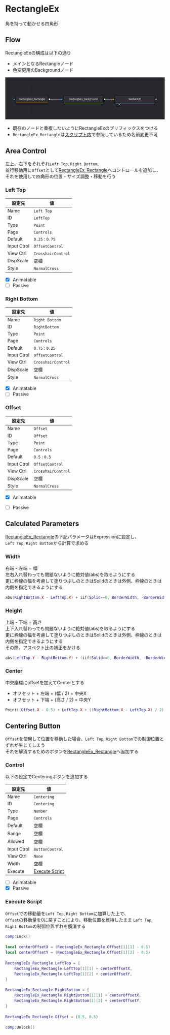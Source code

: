 # RectangleEx

角を持って動かせる四角形


## Flow

RectangleExの構成は以下の通り  

* メインとなるRectangleノード
* 色変更用のBackgroundノード

![Flow](flow.png)

* 既存のノードと重複しないようにRectangleExのプリフィックスをつける
* `RectangleEx_Rectangle`は[スクリプト内](#execute-script)で参照しているため名前変更不可


## Area Control

左上、右下をそれぞれ`Left Top`, `Right Bottom`,   
並行移動用に`Offset`として[RectangleEx_Rectangle](#flow)へコントロールを追加し、それを使用して四角形の位置・サイズ調整・移動を行う

### Left Top

| 設定先 | 値 |
| ---- | ---- |
| Name | `Left Top` |
| ID | `LeftTop` |
| Type | `Point` |
| Page | `Controls` |
| Default | `0.25` : `0.75` |
| Input Ctrol | `OffsetControl` |
| View Ctrl | `CrosshairControl` |
| DispScale | 空欄 |
| Style | `NormalCross` |

- [x] Animatable
- [ ] Passive

### Right Bottom

| 設定先 | 値 |
| ---- | ---- |
| Name | `Right Bottom` |
| ID | `RightBottom` |
| Type | `Point` |
| Page | `Controls` |
| Default | `0.75` : `0.25` |
| Input Ctrol | `OffsetControl` |
| View Ctrl | `CrosshairControl` |
| DispScale | 空欄 |
| Style | `NormalCross` |

- [x] Animatable
- [ ] Passive

### Offset

| 設定先 | 値 |
| ---- | ---- |
| Name | `Offset` |
| ID | `Offset` |
| Type | `Point` |
| Page | `Controls` |
| Default | `0.5` : `0.5` |
| Input Ctrol | `OffsetControl` |
| View Ctrl | `CrosshairControl` |
| DispScale | 空欄 |
| Style | `NormalCross` |

- [x] Animatable
- [ ] Passive


## Calculated Parameters

[RectangleEx_Rectangle](#flow)の下記パラメータはExpressionに設定し、  
`Left Top`, `Right Bottom`から計算で求める

### Width

右端 - 左端 = 幅  
左右入れ替わっても問題ないように絶対値(abs)を取るようにする  
更に枠線の幅を考慮して塗りつぶしのときはSolidのときは外側、枠線のときは内側を指定できるようにする

```lua
abs(RightBottom.X - LeftTop.X) + iif(Solid==0, BorderWidth, -BorderWidth)
```

### Height

上端 - 下端 = 高さ  
上下入れ替わっても問題ないように絶対値(abs)を取るようにする  
更に枠線の幅を考慮して塗りつぶしのときはSolidのときは外側、枠線のときは内側を指定できるようにする  
その際、アスペクト比の補正をかける

```lua
abs(LeftTop.Y - RightBottom.Y) + (iif(Solid==0, BorderWidth, -BorderWidth) * (MaskWidth / MaskHeight))
```

### Center

中央座標にoffsetを加えてCenterとする

* オフセット + 左端 + (幅 / 2) = 中央X
* オフセット + 下端 + (高さ / 2) = 中央Y

```lua
Point((Offset.X - 0.5) + LeftTop.X + ((RightBottom.X - LeftTop.X) / 2), (Offset.Y - 0.5) + RightBottom.Y + ((LeftTop.Y - RightBottom.Y) / 2))
```


## Centering Button

`Offset`を使用して位置を移動した場合、`Left Top`, `Right Bottom`での制御位置とずれが生じてしまう   
それを解消するためのボタンを[RectangleEx_Rectangle](#flow)へ追加する

### Control

以下の設定でCenteringボタンを追加する

| 設定先 | 値 |
| ---- | ---- |
| Name | `Centering` |
| ID | `Centering` |
| Type | `Number` |
| Page | `Controls` |
| Default | 空欄 |
| Range | 空欄 |
| Allowed | 空欄 |
| Input Ctrol | `ButtonControl` |
| View Ctrl | `None` |
| Width | 空欄 |
| Execute | [Execute Script](#execute-script) |

- [ ] Animatable
- [x] Passive

### Execute Script

`Offset`での移動量を`Left Top`, `Right Bottom`に加算した上で、  
`Offset`の移動量を0に戻すことにより、移動位置を維持したまま  `Left Top`, `Right Bottom`の制御位置ずれを解消する

```lua
comp:Lock()

local centerOffsetX = (RectangleEx_Rectangle.Offset[1][1] - 0.5)
local centerOffsetY = (RectangleEx_Rectangle.Offset[1][2] - 0.5)

RectangleEx_Rectangle.LeftTop = {
    RectangleEx_Rectangle.LeftTop[1][1] + centerOffsetX,
    RectangleEx_Rectangle.LeftTop[1][2] + centerOffsetY,
}

RectangleEx_Rectangle.RightBottom = {
    RectangleEx_Rectangle.RightBottom[1][1] + centerOffsetX,
    RectangleEx_Rectangle.RightBottom[1][2] + centerOffsetY,
}

RectangleEx_Rectangle.Offset = {0.5, 0.5}

comp:Unlock()
```
